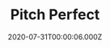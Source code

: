---
title: "Pitch Perfect"
year: 2012
date: 2020-07-31T00:00:06.000Z
permalink: /almanac/movies/2020-07-31-pitch-perfect/index.html
link: https://letterboxd.com/rknightuk/film/pitch-perfect/2/
rating: 3
tmdbid: 114150
---
